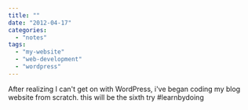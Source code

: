 ```yaml
---
title: ""
date: "2012-04-17"
categories: 
  - "notes"
tags: 
  - "my-website"
  - "web-development"
  - "wordpress"
---
```


After realizing I can't get on with WordPress, i've began coding my blog website from scratch. this will be the sixth try #learnbydoing
